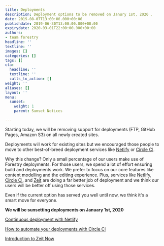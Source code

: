 ```yaml
---
title: Deployments
description: Deployment options to be removed on Janury 1st, 2020 .
date: 2019-08-07T13:00:00.000+00:00
publishdate: 2019-06-30T13:00:00.000+00:00
expirydate: 2020-03-01T22:00:00.000+00:00
authors:
- team forestry
headline: ''
textline: ''
images: []
categories: []
tags: []
cta:
  headline: ''
  textline: ''
  calls_to_action: []
weight: ''
aliases: []
layout: ''
menu:
  sunset:
    weight: 1
    parent: Sunset Notices

---
```

Starting today, we will be removing support for deployments (FTP, GitHub Pages, Amazon S3) on all newly created sites.

Deployments will work for existing sites but we encouraged those people to move to other best-of-breed deployment services like [Netlify](https://netlify.com) or [Circle CI](https://circleci.com).

Why this change? Only a small percentage of our users make use of Forestry deployments. For those users, we spend a lot of effort ensuring build and deployments work. We prefer to focus on our core features like content modelling and the editing experience. Plus, services like [Netlify](https://netlify.com), [Circle CI](https://circleci.com), and [Zeit](https://zeit.co/) are doing a far better job of deployment and we think our users will be better off using those services.   
  
Even if the current option has served you well until now, we think it's a smart move for everyone.

**We will be sunsetting deployments on January 1st, 2020**

[Continuous deployment with Netlify](https://www.netlify.com/docs/continuous-deployment/)

[How to automate your deployments with Circle CI](https://forestry.io/blog/automate-deploy-w-circle-ci/)

[Introduction to Zeit Now](https://zeit.co/docs/v2/introduction/)